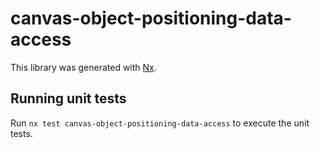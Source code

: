 # canvas-object-positioning-data-access

This library was generated with [Nx](https://nx.dev).


## Running unit tests

Run `nx test canvas-object-positioning-data-access` to execute the unit tests.

